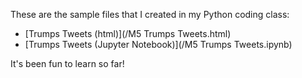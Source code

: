These are the sample files that I created in my Python coding class:
 - [Trumps Tweets (html)](/M5 Trumps Tweets.html)
 - [Trumps Tweets (Jupyter Notebook)](/M5 Trumps Tweets.ipynb)
 
 It's been fun to learn so far!

